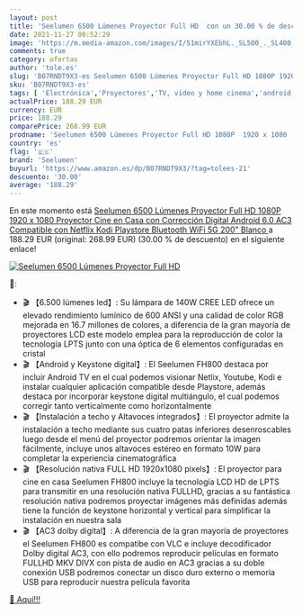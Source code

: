 ```yaml
---
layout: post
title: 'Seelumen 6500 Lúmenes Proyector Full HD  con un 30.00 % de descuento'
date: 2021-11-27 00:52:29
image: 'https://m.media-amazon.com/images/I/51mirYXEbhL._SL500_._SL400_.jpg'
comments: true
category: ofertas
author: 'tole.es'
slug: 'B07RNDT9X3-es Seelumen 6500 Lúmenes Proyector Full HD 1080P 1920 x 1080...'
sku: 'B07RNDT9X3-es'
tags: [ 'Electrónica','Proyectores','TV, vídeo y home cinema','android','seelumen', ]
actualPrice: 188.29 EUR
currency: EUR
price: 188.29
comparePrice: 268.99 EUR
prodname: 'Seelumen 6500 Lúmenes Proyector Full HD 1080P  1920 x 1080  Proyector Cine en Casa con Corrección Digital  Android 6.0  AC3  Compatible con Netflix  Kodi  Playstore  Bluetooth  WiFi 5G  200"  Blanco '
country: 'es'
flag: '🇪🇸'
brand: 'Seelumen'
buyurl: 'https://www.amazon.es/dp/B07RNDT9X3/?tag=tolees-21'
descuento: '30.00'
average: '188.29'
---
```


En este momento está [Seelumen 6500 Lúmenes Proyector Full HD 1080P  1920 x 1080  Proyector Cine en Casa con Corrección Digital  Android 6.0  AC3  Compatible con Netflix  Kodi  Playstore  Bluetooth  WiFi 5G  200"  Blanco ](https://www.amazon.es/dp/B07RNDT9X3/?tag=tolees-21) a 188.29 EUR (original: 268.99 EUR) (30.00 %  de descuento) en el siguiente enlace!

[![Seelumen 6500 Lúmenes Proyector Full HD ](https://m.media-amazon.com/images/I/51mirYXEbhL._SL500_._SL400_.jpg)](https://www.amazon.es/dp/B07RNDT9X3/?tag=tolees-21)

🔎:

- 🎬 【6.500 lúmenes led】: Su lámpara de 140W CREE LED ofrece un elevado rendimiento lumínico de 600 ANSI y una calidad de color RGB mejorada en 16.7 millones de colores, a diferencia de la gran mayoría de proyectores LCD este modelo emplea para la reproducción de color la tecnología LPTS junto con una óptica de 6 elementos configuradas en cristal
- 🎬 【Android y Keystone digital】: El Seelumen FH800 destaca por incluir Android TV en el cual podemos visionar Netlix, Youtube, Kodi e instalar cualquier aplicación compatible desde Playstore, además destaca por incorporar keystone digital multiángulo, el cual podemos corregir tanto verticalmente como horizontalmente
- 🎬 【Instalación a techo y Altavoces integrados】: El proyector admite la instalación a techo mediante sus cuatro patas inferiores desenroscables luego desde el menú del proyector podremos orientar la imagen fácilmente, incluye unos altavoces estéreo en formato 10W para completar la experiencia cinematográfica
- 🎬 【Resolución nativa FULL HD 1920x1080 pixels】: El proyector para cine en casa Seelumen FH800 incluye la tecnología LCD HD de LPTS para transmitir en una resolución nativa FULLHD, gracias a su fantástica resolución nativa podremos proyectar imágenes más definidas además tiene la función de keystone horizontal y vertical para simplificar la instalación en nuestra sala
- 🎬 【AC3 dolby digital】: A diferencia de la gran mayoría de proyectores el Seelumen FH800 es compatibe con VLC e incluye decodificador Dolby digital AC3, con ello podremos reproducir películas en formato FULLHD MKV DIVX con pista de audio en AC3 gracias a su doble conexión USB podremos conectar un disco duro externo o memoria USB para reproducir nuestra película favorita

[🛒 Aquí!!!](https://www.amazon.es/dp/B07RNDT9X3/?tag=tolees-21)
